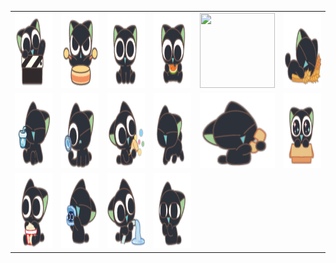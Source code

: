 <table border="0">
  <tr>
    <td align="center">
      <img src="../../image/luoxiaohei/你好呀.png" height="120" width="120" />
    </td>
    <td align="center">
      <img src="../../image/luoxiaohei/加油.png" height="120" width="120" />
    </td>
    <td align="center">
      <img src="../../image/luoxiaohei/可可爱爱.png" height="120" width="120" />
    </td>
    <td align="center">
      <img src="../../image/luoxiaohei/吃瓜.png" height="120" width="120" />
    </td>
    <td align="center">
      <img src="../../image/luoxiaohei/嗨.png" height="120" width="120" />
    </td>
    <td align="center">
      <img src="../../image/luoxiaohei/大麦.png" height="120" width="120" />
    </td>
  </tr>
  <tr>
    <td align="center">
      <img src="../../image/luoxiaohei/干杯.png" height="120" width="120" />
    </td>
    <td align="center">
      <img src="../../image/luoxiaohei/找彩蛋.png" height="120" width="120" />
    </td>
    <td align="center">
      <img src="../../image/luoxiaohei/撒花.png" height="120" width="120" />
    </td>
    <td align="center">
      <img src="../../image/luoxiaohei/来了.png" height="120" width="120" />
    </td>
    <td align="center">
      <img src="../../image/luoxiaohei/歪在吗.png" height="120" width="120" />
    </td>
    <td align="center">
      <img src="../../image/luoxiaohei/求包养.png" height="120" width="120" />
    </td>
  </tr>
  <tr>
    <td align="center">
      <img src="../../image/luoxiaohei/看电影.png" height="120" width="120" />
    </td>
    <td align="center">
      <img src="../../image/luoxiaohei/真棒.png" height="120" width="120" />
    </td>
    <td align="center">
      <img src="../../image/luoxiaohei/自来水.png" height="120" width="120" />
    </td>
    <td align="center">
      <img src="../../image/luoxiaohei/鼓掌.png" height="120" width="120" />
    </td>
  </tr>
</table>
